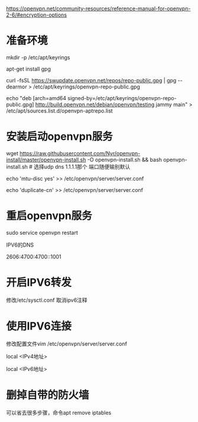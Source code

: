 https://openvpn.net/community-resources/reference-manual-for-openvpn-2-6/#encryption-options

# 准备环境

mkdir -p /etc/apt/keyrings

apt-get install gpg

curl -fsSL https://swupdate.openvpn.net/repos/repo-public.gpg | gpg --dearmor > /etc/apt/keyrings/openvpn-repo-public.gpg

echo "deb [arch=amd64 signed-by=/etc/apt/keyrings/openvpn-repo-public.gpg] http://build.openvpn.net/debian/openvpn/testing jammy main" > /etc/apt/sources.list.d/openvpn-aptrepo.list

# 安装启动openvpn服务

wget https://raw.githubusercontent.com/Nyr/openvpn-install/master/openvpn-install.sh -O openvpn-install.sh && bash openvpn-install.sh             \# 选择udp dns 1.1.1.1那个 端口随便输别默认

echo 'mtu-disc yes' >> /etc/openvpn/server/server.conf

echo 'duplicate-cn' >> /etc/openvpn/server/server.conf

# 重启openvpn服务

sudo service openvpn restart

IPV6的DNS

2606:4700:4700::1001


# 开启IPV6转发

修改/etc/sysctl.conf 取消ipv6注释


# 使用IPV6连接

修改配置文件vim /etc/openvpn/server/server.conf

local <IPv4地址>

local <IPv6地址>

# 删掉自带的防火墙

可以省去很多步骤，命令apt remove iptables
